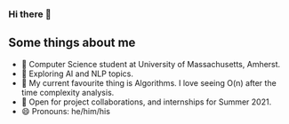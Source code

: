### Hi there 👋

## Some things about me
- 🔭 Computer Science student at University of Massachusetts, Amherst.
- 🌱 Exploring AI and NLP topics.
- 👯 My current favourite thing is Algorithms. I love seeing O(n) after the time complexity analysis.
- 🤔 Open for project collaborations, and internships for Summer 2021.
- 😄 Pronouns: he/him/his
